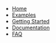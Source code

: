 * [Home](https://github.com/sehilyi/geminid/wiki)
* [Examples](https://github.com/sehilyi/geminid/wiki/Examples)
* [Getting Started](https://github.com/sehilyi/geminid/wiki/GettingStarted)
* [Documentation](https://github.com/sehilyi/geminid/wiki/Documentation)
* [FAQ]()